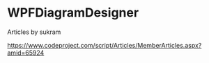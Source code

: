 # WPFDiagramDesigner

Articles by sukram

https://www.codeproject.com/script/Articles/MemberArticles.aspx?amid=65924